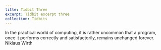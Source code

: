 ```yaml
---
title: Tidbit Three
excerpt: Tidbit excerpt three
collection: Tidbits
---
```


In the practical world of computing, it is rather uncommon that a program, once it performs correctly and satisfactorily, remains unchanged forever.
Niklaus Wirth